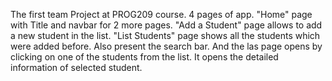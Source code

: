 The first team Project at PROG209 course.
4 pages of app.
"Home" page with Title and navbar for 2 more pages.
"Add a Student" page allows to add a new student in the list.
"List Students" page shows all the students which were added before. Also present the search bar.
And the las page opens by clicking on one of the students from the list. It opens the detailed information of selected student.
